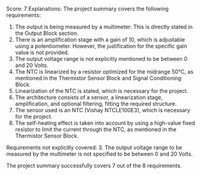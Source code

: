 Score: 7
Explanations: 
The project summary covers the following requirements:

1. The output is being measured by a multimeter: This is directly stated in the Output Block section.
2. There is an amplification stage with a gain of 10, which is adjustable using a potentiometer. However, the justification for the specific gain value is not provided.
3. The output voltage range is not explicitly mentioned to be between 0 and 20 Volts.
4. The NTC is linearized by a resistor optimized for the midrange 50°C, as mentioned in the Thermistor Sensor Block and Signal Conditioning Block.
5. Linearization of the NTC is stated, which is necessary for the project.
6. The architecture consists of a sensor, a linearization stage, amplification, and optional filtering, fitting the required structure.
7. The sensor used is an NTC (Vishay NTCLE100E3), which is necessary for the project.
8. The self-heating effect is taken into account by using a high-value fixed resistor to limit the current through the NTC, as mentioned in the Thermistor Sensor Block.

Requirements not explicitly covered:
3. The output voltage range to be measured by the multimeter is not specified to be between 0 and 20 Volts.

The project summary successfully covers 7 out of the 8 requirements.